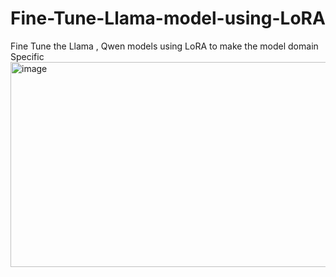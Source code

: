 # Fine-Tune-Llama-model-using-LoRA
Fine Tune the Llama , Qwen models using LoRA to make the model domain Specific 
<img width="618" height="328" alt="image" src="https://github.com/user-attachments/assets/7273ff7b-69f0-4986-958e-ee7c973a313c" />
